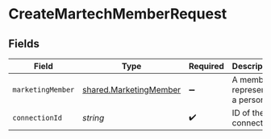 # CreateMartechMemberRequest


## Fields

| Field                                                            | Type                                                             | Required                                                         | Description                                                      |
| ---------------------------------------------------------------- | ---------------------------------------------------------------- | ---------------------------------------------------------------- | ---------------------------------------------------------------- |
| `marketingMember`                                                | [shared.MarketingMember](../../models/shared/marketingmember.md) | :heavy_minus_sign:                                               | A member represents a person                                     |
| `connectionId`                                                   | *string*                                                         | :heavy_check_mark:                                               | ID of the connection                                             |